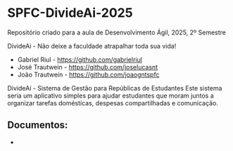 # SPFC-DivideAi-2025
Repositório criado para a aula de Desenvolvimento Ágil, 2025, 2º Semestre

DivideAi - Não deixe a faculdade atrapalhar toda sua vida!

 - Gabriel Riul - https://github.com/gabrielriul
 - José Trautwein - https://github.com/joselucasnt
 - João Trautwein - https://github.com/joaogntspfc

DivideAí - Sistema de Gestão para Repúblicas de Estudantes
Este sistema seria um aplicativo simples para ajudar estudantes que moram juntos a organizar tarefas domésticas, despesas compartilhadas e comunicação.

Documentos:
- 
- 
